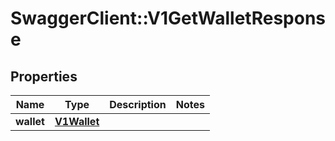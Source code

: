 # SwaggerClient::V1GetWalletResponse

## Properties
Name | Type | Description | Notes
------------ | ------------- | ------------- | -------------
**wallet** | [**V1Wallet**](V1Wallet.md) |  | 

